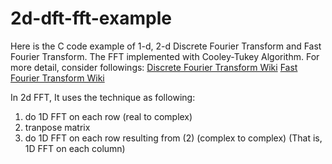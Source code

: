 # 2d-dft-fft-example

Here is the C code example of 1-d, 2-d Discrete Fourier Transform and Fast Fourier Transform.
The FFT implemented with Cooley-Tukey Algorithm.
For more detail, consider followings: 
[Discrete Fourier Transform Wiki](https://en.wikipedia.org/wiki/Discrete_Fourier_transform)
[Fast Fourier Transform Wiki](https://en.wikipedia.org/wiki/Fast_Fourier_transform)

In 2d FFT, It uses the technique as following:
1. do 1D FFT on each row (real to complex)
2. tranpose matrix
3. do 1D FFT on each row resulting from (2) (complex to complex) (That is, 1D FFT on each column)

